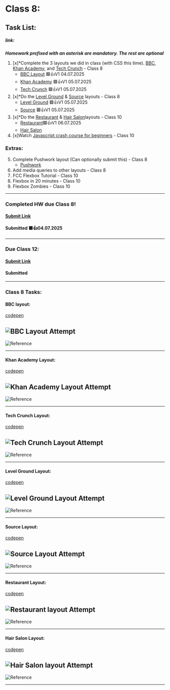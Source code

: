 # Class 8: 
## Task List:
##### link: 
***Homework prefixed with an asterisk are mandatory. The rest are optional***
1. [x]*Complete the 3 layouts we did in class (with CSS this time). [BBC](./images/bbc-image.png), [Khan Academy](./images/khan-academy.png), and [Tech Crunch](./images/techcrunch.png) - Class 8
    - [BBC Layout](./images/BBCLayoutAttempt.png) 🟩👍V1 04.07.2025
    - [Khan Academy](./images/KhanAcademyAttempt.png) 🟩👍V1 05.07.2025
    - [Tech Crunch](./images/TechCrunchLayoutAttempt.png)  🟩👍V1 05.07.2025
2. [x]*Do the [Level Ground](./images/level-ground.png) & [Source](./images/source.png) layouts - Class 8
    - [Level Ground](./images/LevelGroundLayoutAttempt.png) 🟩👍V1 05.07.2025
    - [Source](./images/SourceLayoutAttempt.png) 🟩👍V1 05.07.2025
3. [x]*Do the [Restaurant](./images/restaurant.png) & [Hair Salon](./images/hair-salon.png)layouts - Class 10
    - [Restaurant](./images/restaurantLayoutAttempt.png)🟩👍V1 06.07.2025
    - [Hair Salon]()
4. [x]Watch [Javascript crash course for beginners](https://youtu.be/hdI2bqOjy3c) - Class 10

### Extras: 
5. Complete Pushwork layout (Can optionally submit this) - Class 8
    - [Pushwork]()
6. Add media queries to other layouts - Class 8
7. FCC Flexbox Tutorial - Class 10
8. Flexbox in 20 minutes - Class 10
9. Flexbox Zombies - Class 10
---
### Completed HW due Class 8!
#### [Submit Link](https://docs.google.com/forms/d/e/1FAIpQLSckLQFQv7B0ToQ9S-fHIJUSA7KdfzpF62_kaJIcl1sfSb74vQ/viewform)
#### Submitted 🟩👍04.07.2025
---
### Due Class 12:

#### [Submit Link](https://docs.google.com/forms/d/e/1FAIpQLSdSxi0K6RNApPyDp3CUP0CVjcM8v89bw_wG9gCyFZiZfEvaJw/viewform?pli=1)
#### Submitted 
---

### Class 8 Tasks:

#### BBC layout:

[codepen](https://codepen.io/IROMEO/full/GgJbbXo)

![BBC Layout Attempt](./images/BBCLayoutAttempt.png)
---
![Reference](./images/bbc-image.png)


---
#### Khan Academy Layout: 

[codepen](https://codepen.io/IROMEO/full/qEdeWEr)

![Khan Academy Layout Attempt](./images/KhanAcademyAttempt.png)
---
![Reference](./images/khan-academy.png)

---

#### Tech Crunch Layout: 

[codepen](https://codepen.io/IROMEO/full/GgJVKyw)

![Tech Crunch Layout Attempt](./images/TechCrunchLayoutAttempt.png)
---
![Reference](./images/techcrunch.png)

---

#### Level Ground Layout: 

[codepen](https://codepen.io/IROMEO/full/LEVwYBv)

![Level Ground Layout Attempt](./images/LevelGroundLayoutAttempt.png)
---
![Reference](./images/level-ground.png)

---

#### Source Layout: 

[codepen](https://codepen.io/IROMEO/full/emNqpMM)

![Source Layout Attempt](./images/SourceLayoutAttempt.png)
---
![Reference](./images/source.png)

---

#### Restaurant Layout: 

[codepen](https://codepen.io/IROMEO/full/qEderOe)

![Restaurant layout Attempt](./images/restaurantLayoutAttempt.png)
---
![Reference](./images/restaurant.png)

---

#### Hair Salon Layout: 

[codepen]()

![Hair Salon layout Attempt]()
---
![Reference](./images/hair-salon.png)

---